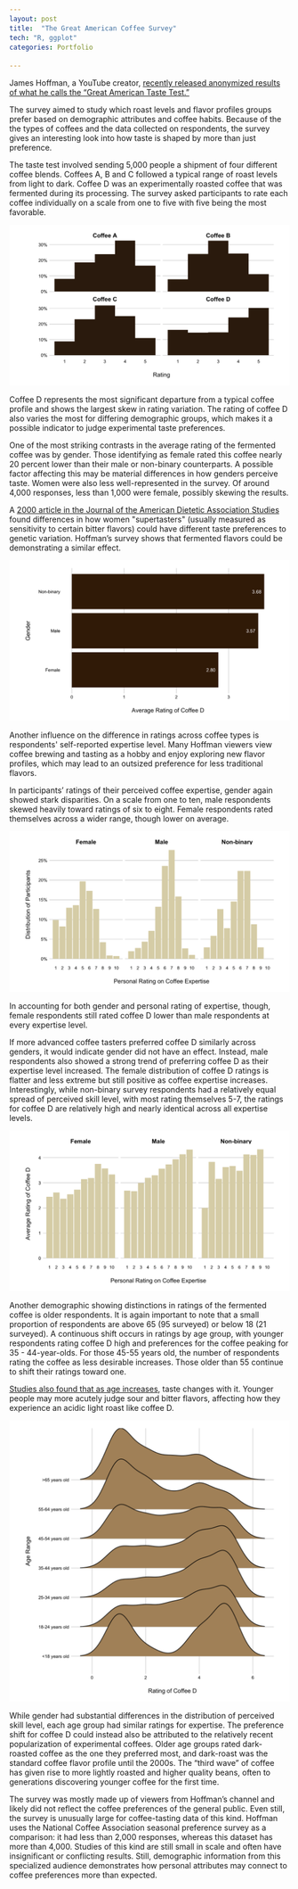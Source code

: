```yaml
---
layout: post
title:  "The Great American Coffee Survey"
tech: "R, ggplot"
categories: Portfolio

---
```


James Hoffman, a YouTube creator, [recently released anonymized results of what he calls the “Great American Taste Test.”](https://www.youtube.com/watch?v=bMOOQfeloH0&ab_channel=JamesHoffmann) 

The survey aimed to study which roast levels and flavor profiles groups prefer based on demographic attributes and coffee habits. Because of the the types of coffees and the data collected on respondents, the survey gives an interesting look into how taste is shaped by more than just preference. 

The taste test involved sending 5,000 people a shipment of four different coffee blends. Coffees A, B and C followed a typical range of roast levels from light to dark. Coffee D was an experimentally roasted coffee that was fermented during its processing. The survey asked participants to rate each coffee individually on a scale from one to five with five being the most favorable. 

![Coffee Ratings](/assets/img/coffee/ratings_histograms.png)

Coffee D represents the most significant departure from a typical coffee profile and shows the largest skew in rating variation. The rating of coffee D also varies the most for differing demographic groups, which makes it a possible indicator to judge experimental taste preferences. 

One of the most striking contrasts in the average rating of the fermented coffee was by gender. Those identifying as female rated this coffee nearly 20 percent lower than their male or non-binary counterparts. A possible factor affecting this may be material differences in how genders perceive taste. Women were also less well-represented in the survey. Of around 4,000 responses, less than 1,000 were female, possibly skewing the results. 

A [2000 article in the Journal of the American Dietetic Association Studies](https://www.sciencedirect.com/science/article/abs/pii/S0002822300001917) found differences in how women "supertasters" (usually measured as sensitivity to certain bitter flavors) could have different taste preferences to genetic variation. Hoffman’s survey shows that fermented flavors could be demonstrating a similar effect. 

![Gender and Coffee D](/assets/img/coffee/gender_avg_coffee_d.png)

Another influence on the difference in ratings across coffee types is respondents' self-reported expertise level. Many Hoffman viewers view coffee brewing and tasting as a hobby and enjoy exploring new flavor profiles, which may lead to an outsized preference for less traditional flavors. 

In participants’ ratings of their perceived coffee expertise, gender again showed stark disparities. On a scale from one to ten, male respondents skewed heavily toward ratings of six to eight. Female respondents rated themselves across a wider range, though lower on average. 

![Gender and Coffee Expertise](/assets/img/coffee/gender_expert_rating.png)

In accounting for both gender and personal rating of expertise, though, female respondents still rated coffee D lower than male respondents at every expertise level. 

If more advanced coffee tasters preferred coffee D similarly across genders, it would indicate gender did not have an effect. Instead, male respondents also showed a strong trend of preferring coffee D as their expertise level increased. The female distribution of coffee D ratings is flatter and less extreme but still positive as coffee expertise increases. Interestingly, while non-binary survey respondents had a relatively equal spread of perceived skill level, with most rating themselves 5-7, the ratings for coffee D are relatively high and nearly identical across all expertise levels. 

![Gender and Coffee Expertise, but Ratings of Coffee D](/assets/img/coffee/gender_coffee_d_expertise.png)

Another demographic showing distinctions in ratings of the fermented coffee is older respondents. It is again important to note that a small proportion of respondents are above 65 (95 surveyed) or below 18 (21 surveyed). A continuous shift occurs in ratings by age group, with younger respondents rating coffee D high and preferences for the coffee peaking for 35 - 44-year-olds. For those 45-55 years old, the number of respondents rating the coffee as less desirable increases. Those older than 55 continue to shift their ratings toward one. 

[Studies also found that as age increases](https://www.mdpi.com/2072-6643/10/10/1539), taste changes with it. Younger people may more acutely judge sour and bitter flavors, affecting how they experience an acidic light roast like coffee D. 

![Age and Coffee D](/assets/img/coffee/age_ridges.png)

While gender had substantial differences in the distribution of perceived skill level, each age group had similar ratings for expertise. The preference shift for coffee D could instead also be attributed to the relatively recent popularization of experimental coffees. Older age groups rated dark-roasted coffee as the one they preferred most, and dark-roast was the standard coffee flavor profile until the 2000s. The “third wave” of coffee has given rise to more lightly roasted and higher quality beans, often to generations discovering younger coffee for the first time. 

The survey was mostly made up of viewers from Hoffman’s channel and likely did not reflect the coffee preferences of the general public. Even still, the survey is unusually large for coffee-tasting data of this kind. Hoffman uses the National Coffee Association seasonal preference survey as a comparison: it had less than 2,000 responses, whereas this dataset has more than 4,000. Studies of this kind are still small in scale and often have insignificant or conflicting results. Still, demographic information from this specialized audience demonstrates how personal attributes may connect to coffee preferences more than expected. 
